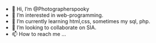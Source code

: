 - 👋 Hi, I’m @Photographerspooky
- 👀 I’m interested in web-programming.
- 🌱 I’m currently learning html,css, sometimes my sql, php.
- 💞️ I’m looking to collaborate on SIA.
- 📫 How to reach me ...

<!---
Photographerspooky/Photographerspooky is a ✨ special ✨ repository because its `README.md` (this file) appears on your GitHub profile.
You can click the Preview link to take a look at your changes.
--->
